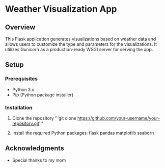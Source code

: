 # Weather Visualization App

## Overview

This Flask application generates visualizations based on weather data and allows users to customize the type and parameters for the visualizations. It utilizes Gunicorn as a production-ready WSGI server for serving the app.

## Setup

### Prerequisites

- Python 3.x
- Pip (Python package installer)

### Installation

1. Clone the repository
    '''git clone https://github.com/your-username/your-repository.git'''

2. Install the required Python packages:
    flask
    pandas
    matplotlib
    seaborn

## Acknowledgments

- Special thanks to my mom
